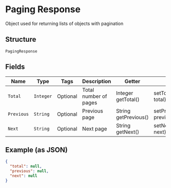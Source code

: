 
# Paging Response

Object used for returning lists of objects with pagination

## Structure

`PagingResponse`

## Fields

| Name | Type | Tags | Description | Getter | Setter |
|  --- | --- | --- | --- | --- | --- |
| `Total` | `Integer` | Optional | Total number of pages | Integer getTotal() | setTotal(Integer total) |
| `Previous` | `String` | Optional | Previous page | String getPrevious() | setPrevious(String previous) |
| `Next` | `String` | Optional | Next page | String getNext() | setNext(String next) |

## Example (as JSON)

```json
{
  "total": null,
  "previous": null,
  "next": null
}
```

